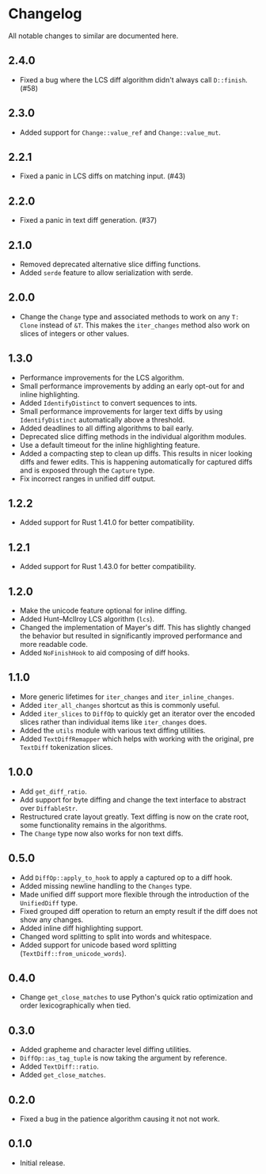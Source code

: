 # Changelog

All notable changes to similar are documented here.

## 2.4.0

* Fixed a bug where the LCS diff algorithm didn't always call `D::finish`.  (#58)

## 2.3.0

* Added support for `Change::value_ref` and `Change::value_mut`.

## 2.2.1

* Fixed a panic in LCS diffs on matching input.  (#43)

## 2.2.0

* Fixed a panic in text diff generation. (#37)

## 2.1.0

* Removed deprecated alternative slice diffing functions.
* Added `serde` feature to allow serialization with serde.

## 2.0.0

* Change the `Change` type and associated methods to work on any `T: Clone` instead
  of `&T`.  This makes the `iter_changes` method also work on slices of integers
  or other values.

## 1.3.0

* Performance improvements for the LCS algorithm.
* Small performance improvements by adding an early opt-out for and inline highlighting.
* Added `IdentifyDistinct` to convert sequences to ints.
* Small performance improvements for larger text diffs by using `IdentifyDistinct`
  automatically above a threshold.
* Added deadlines to all diffing algorithms to bail early.
* Deprecated slice diffing methods in the individual algorithm modules.
* Use a default timeout for the inline highlighting feature.
* Added a compacting step to clean up diffs.  This results in nicer looking diffs and
  fewer edits.  This is happening automatically for captured diffs and is exposed
  through the `Capture` type.
* Fix incorrect ranges in unified diff output.

## 1.2.2

* Added support for Rust 1.41.0 for better compatibility.

## 1.2.1

* Added support for Rust 1.43.0 for better compatibility.

## 1.2.0

* Make the unicode feature optional for inline diffing.
* Added Hunt–McIlroy LCS algorithm (`lcs`).
* Changed the implementation of Mayer's diff.  This has slightly changed the
  behavior but resulted in significantly improved performance and more
  readable code.
* Added `NoFinishHook` to aid composing of diff hooks.

## 1.1.0

* More generic lifetimes for `iter_changes` and `iter_inline_changes`.
* Added `iter_all_changes` shortcut as this is commonly useful.
* Added `iter_slices` to `DiffOp` to quickly get an iterator over the
  encoded slices rather than individual items like `iter_changes` does.
* Added the `utils` module with various text diffing utilities.
* Added `TextDiffRemapper` which helps with working with the original, pre
  `TextDiff` tokenization slices.

## 1.0.0

* Add `get_diff_ratio`.
* Add support for byte diffing and change the text interface to abstract
  over `DiffableStr`.
* Restructured crate layout greatly.  Text diffing is now on the crate root,
  some functionality remains in the algorithms.
* The `Change` type now also works for non text diffs.

## 0.5.0

* Add `DiffOp::apply_to_hook` to apply a captured op to a diff hook.
* Added missing newline handling to the `Changes` type.
* Made unified diff support more flexible through the introduction of
  the `UnifiedDiff` type.
* Fixed grouped diff operation to return an empty result if the diff
  does not show any changes.
* Added inline diff highlighting support.
* Changed word splitting to split into words and whitespace.
* Added support for unicode based word splitting (`TextDiff::from_unicode_words`).

## 0.4.0

* Change `get_close_matches` to use Python's quick ratio optimization
  and order lexicographically when tied.

## 0.3.0

* Added grapheme and character level diffing utilities.
* `DiffOp::as_tag_tuple` is now taking the argument by reference.
* Added `TextDiff::ratio`.
* Added `get_close_matches`.

## 0.2.0

* Fixed a bug in the patience algorithm causing it not not work.

## 0.1.0

* Initial release.
